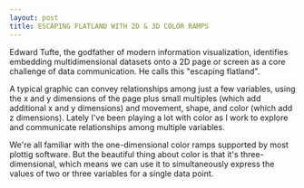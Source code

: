 ```yaml
---
layout: post
title: ESCAPING FLATLAND WITH 2D & 3D COLOR RAMPS 
---
```


Edward Tufte, the godfather of modern information visualization, identifies embedding multidimensional datasets onto a 2D page or screen as a core challenge of data communication. He calls this "escaping flatland". 

A typical graphic can convey relationships among just a few variables, using the x and y dimensions of the page plus small multiples (which add additional x and y dimensions) and movement, shape, and color (which add z dimensions). Lately I've been playing a lot with color as I work to explore and communicate relationships among multiple variables. 

We're all familiar with the one-dimensional color ramps supported by most plottig software. But the beautiful thing about color is that it's three-dimensional, which means we can use it to simultaneously express the values of two or three variables for a single data point.
